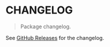 # CHANGELOG

> Package changelog.

See [GitHub Releases](https://github.com/stdlib-js/utils-async-reduce/releases) for the changelog.